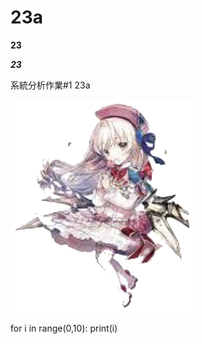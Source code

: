 # 23a

**23**

***23***

系統分析作業#1 23a

![image](https://github.com/MITC110118132/23a/blob/main/owo_background.png)


for i in range(0,10):
  print(i)
